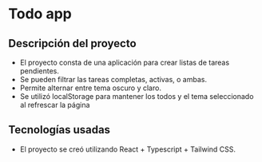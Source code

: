 # Todo app

## Descripción del proyecto
- El proyecto consta de una aplicación para crear listas de tareas pendientes. 
- Se pueden filtrar las tareas completas, activas, o ambas.
- Permite alternar entre tema oscuro y claro.
- Se utilizó localStorage para mantener los todos y el tema seleccionado al refrescar la página

## Tecnologías usadas
- El proyecto se creó utilizando React + Typescript + Tailwind CSS.